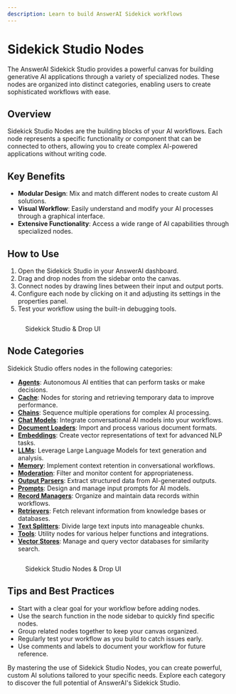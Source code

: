 ```yaml
---
description: Learn to build AnswerAI Sidekick workflows
---
```


# Sidekick Studio Nodes

The AnswerAI Sidekick Studio provides a powerful canvas for building generative AI applications through a variety of specialized nodes. These nodes are organized into distinct categories, enabling users to create sophisticated workflows with ease.

## Overview

Sidekick Studio Nodes are the building blocks of your AI workflows. Each node represents a specific functionality or component that can be connected to others, allowing you to create complex AI-powered applications without writing code.

## Key Benefits

-   **Modular Design**: Mix and match different nodes to create custom AI solutions.
-   **Visual Workflow**: Easily understand and modify your AI processes through a graphical interface.
-   **Extensive Functionality**: Access a wide range of AI capabilities through specialized nodes.

## How to Use

1. Open the Sidekick Studio in your AnswerAI dashboard.
2. Drag and drop nodes from the sidebar onto the canvas.
3. Connect nodes by drawing lines between their input and output ports.
4. Configure each node by clicking on it and adjusting its settings in the properties panel.
5. Test your workflow using the built-in debugging tools.

<figure><img src="/.gitbook/assets/screenshots/sidekick studio .png" alt="" /><figcaption><p>Sidekick Studio &#x26; Drop UI</p></figcaption></figure><!-- TODO: Screenshot of the Sidekick Studio interface with nodes on the canvas -->

## Node Categories

Sidekick Studio offers nodes in the following categories:

-   [**Agents**](agents/): Autonomous AI entities that can perform tasks or make decisions.
-   [**Cache**](cache/): Nodes for storing and retrieving temporary data to improve performance.
-   [**Chains**](chains/): Sequence multiple operations for complex AI processing.
-   [**Chat Models**](chat-models/): Integrate conversational AI models into your workflows.
-   [**Document Loaders**](document-loaders/): Import and process various document formats.
-   [**Embeddings**](embeddings/): Create vector representations of text for advanced NLP tasks.
-   [**LLMs**](llms/): Leverage Large Language Models for text generation and analysis.
-   [**Memory**](memory/): Implement context retention in conversational workflows.
-   [**Moderation**](moderation/): Filter and monitor content for appropriateness.
-   [**Output Parsers**](output-parsers/): Extract structured data from AI-generated outputs.
-   [**Prompts**](prompts/): Design and manage input prompts for AI models.
-   [**Record Managers**](record-managers.md): Organize and maintain data records within workflows.
-   [**Retrievers**](retrievers/): Fetch relevant information from knowledge bases or databases.
-   [**Text Splitters**](text-splitters/): Divide large text inputs into manageable chunks.
-   [**Tools**](tools/): Utility nodes for various helper functions and integrations.
-   [**Vector Stores**](vector-stores/): Manage and query vector databases for similarity search.

<figure><img src="/.gitbook/assets/screenshots/sidekick studio node.png" alt="" /><figcaption><p>Sidekick Studio Nodes &#x26; Drop UI</p></figcaption></figure>

## Tips and Best Practices

-   Start with a clear goal for your workflow before adding nodes.
-   Use the search function in the node sidebar to quickly find specific nodes.
-   Group related nodes together to keep your canvas organized.
-   Regularly test your workflow as you build to catch issues early.
-   Use comments and labels to document your workflow for future reference.

By mastering the use of Sidekick Studio Nodes, you can create powerful, custom AI solutions tailored to your specific needs. Explore each category to discover the full potential of AnswerAI's Sidekick Studio.
